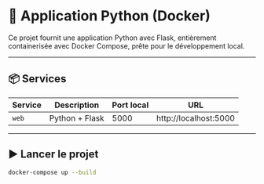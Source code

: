 # 🐳 Application Python (Docker)

Ce projet fournit une application Python avec Flask, entièrement containerisée avec Docker Compose, prête pour le développement local.

---

## 📦 Services

| Service | Description    | Port local | URL                   |
| ------- | -------------- | ---------- | --------------------- |
| `web`   | Python + Flask | 5000       | http://localhost:5000 |

---

## ▶️ Lancer le projet

```bash
docker-compose up --build
